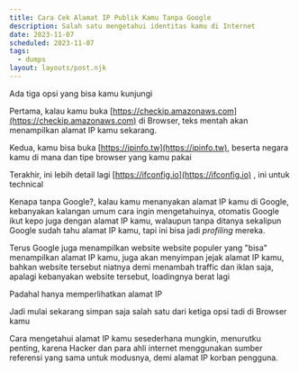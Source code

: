 ```yaml
---
title: Cara Cek Alamat IP Publik Kamu Tanpa Google
description: Salah satu mengetahui identitas kamu di Internet
date: 2023-11-07
scheduled: 2023-11-07
tags:
  - dumps
layout: layouts/post.njk
---
```


Ada tiga opsi yang bisa kamu kunjungi

Pertama, kalau kamu buka [https://checkip.amazonaws.com](https://checkip.amazonaws.com) di Browser, teks mentah akan menampilkan alamat IP kamu sekarang.

Kedua, kamu bisa buka [https://ipinfo.tw](https://ipinfo.tw), beserta negara kamu di mana dan tipe browser yang kamu pakai

Terakhir, ini lebih detail lagi [https://ifconfig.io](https://ifconfig.io) , ini untuk technical

Kenapa tanpa Google?, kalau kamu menanyakan alamat IP kamu di Google, kebanyakan kalangan umum cara ingin mengetahuinya, otomatis Google ikut kepo juga dengan alamat IP kamu, walaupun tanpa ditanya sekalipun Google sudah tahu alamat IP kamu, tapi ini bisa jadi *profiling* mereka.

Terus Google juga menampilkan website website populer yang "bisa" menampilkan alamat IP kamu, juga akan menyimpan jejak alamat IP kamu, bahkan website tersebut niatnya demi menambah traffic dan iklan saja, apalagi kebanyakan website tersebut, loadingnya berat lagi

Padahal hanya memperlihatkan alamat IP

Jadi mulai sekarang simpan saja salah satu dari ketiga opsi tadi di Browser kamu

Cara mengetahui alamat IP kamu sesederhana mungkin, menurutku penting, karena Hacker dan para ahli internet menggunakan sumber referensi yang sama untuk modusnya, demi alamat IP korban pengguna.